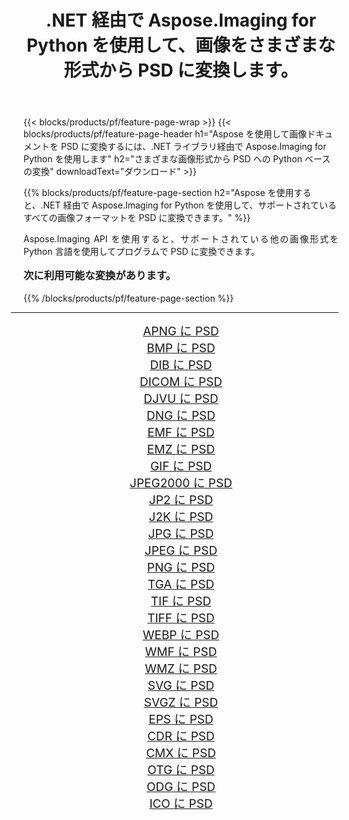 ﻿---
title: .NET 経由で Aspose.Imaging for Python を使用して、画像をさまざまな形式から PSD に変換します。 
weight: 3920
url: /ja/python-net/conversion/to/psd/ 
lang: ja
langdirlevel: 2
locales: zh-hans,ja,it,ru,de,es,fr,nl,id,lt,pl,pt,vi,tr,ko,zh-hant,ar,hi,th,sv,cs,uk,he
description: .NET ライブラリ経由で Aspose.Imaging for Python を使用して、さまざまな形式から PSD に変換できます。
---

{{< blocks/products/pf/feature-page-wrap >}}
{{< blocks/products/pf/feature-page-header h1="Aspose を使用して画像ドキュメントを PSD に変換するには、.NET ライブラリ経由で Aspose.Imaging for Python を使用します" h2="さまざまな画像形式から PSD への Python ベースの変換" downloadText="ダウンロード" >}}


{{% blocks/products/pf/feature-page-section  h2="Aspose を使用すると、.NET 経由で Aspose.Imaging for Python を使用して、サポートされているすべての画像フォーマットを PSD に変換できます。" %}}
<p align=justify>Aspose.Imaging API を使用すると、サポートされている他の画像形式を Python 言語を使用してプログラムで PSD に変換できます。</p>
<h3 style="margin-top:16px;">
次に利用可能な変換があります。
</h3>
{{% /blocks/products/pf/feature-page-section %}}
<div class="container-fluid productfamilypage bg-gray">
    <div class="convertypes bg-gray agp-content section">
        <div class="container">
		<hr style="margin-left:-20px;"/>
		<div class="row other-converters" style="gap: 10px;font-size: 19px;text-align:center;">
		    <div class='col-md-3 other-converter remove-lp remove-rp'><a href="/imaging/ja/python-net/conversion/apng-to-psd/" style="padding:15px;">APNG に PSD</a></div>
<div class='col-md-3 other-converter remove-lp remove-rp'><a href="/imaging/ja/python-net/conversion/bmp-to-psd/" style="padding:15px;">BMP に PSD</a></div>
<div class='col-md-3 other-converter remove-lp remove-rp'><a href="/imaging/ja/python-net/conversion/dib-to-psd/" style="padding:15px;">DIB に PSD</a></div>
<div class='col-md-3 other-converter remove-lp remove-rp'><a href="/imaging/ja/python-net/conversion/dicom-to-psd/" style="padding:15px;">DICOM に PSD</a></div>
<div class='col-md-3 other-converter remove-lp remove-rp'><a href="/imaging/ja/python-net/conversion/djvu-to-psd/" style="padding:15px;">DJVU に PSD</a></div>
<div class='col-md-3 other-converter remove-lp remove-rp'><a href="/imaging/ja/python-net/conversion/dng-to-psd/" style="padding:15px;">DNG に PSD</a></div>
<div class='col-md-3 other-converter remove-lp remove-rp'><a href="/imaging/ja/python-net/conversion/emf-to-psd/" style="padding:15px;">EMF に PSD</a></div>
<div class='col-md-3 other-converter remove-lp remove-rp'><a href="/imaging/ja/python-net/conversion/emz-to-psd/" style="padding:15px;">EMZ に PSD</a></div>
<div class='col-md-3 other-converter remove-lp remove-rp'><a href="/imaging/ja/python-net/conversion/gif-to-psd/" style="padding:15px;">GIF に PSD</a></div>
<div class='col-md-3 other-converter remove-lp remove-rp'><a href="/imaging/ja/python-net/conversion/jpeg2000-to-psd/" style="padding:15px;">JPEG2000 に PSD</a></div>
<div class='col-md-3 other-converter remove-lp remove-rp'><a href="/imaging/ja/python-net/conversion/jp2-to-psd/" style="padding:15px;">JP2 に PSD</a></div>
<div class='col-md-3 other-converter remove-lp remove-rp'><a href="/imaging/ja/python-net/conversion/j2k-to-psd/" style="padding:15px;">J2K に PSD</a></div>
<div class='col-md-3 other-converter remove-lp remove-rp'><a href="/imaging/ja/python-net/conversion/jpg-to-psd/" style="padding:15px;">JPG に PSD</a></div>
<div class='col-md-3 other-converter remove-lp remove-rp'><a href="/imaging/ja/python-net/conversion/jpeg-to-psd/" style="padding:15px;">JPEG に PSD</a></div>
<div class='col-md-3 other-converter remove-lp remove-rp'><a href="/imaging/ja/python-net/conversion/png-to-psd/" style="padding:15px;">PNG に PSD</a></div>
<div class='col-md-3 other-converter remove-lp remove-rp'><a href="/imaging/ja/python-net/conversion/tga-to-psd/" style="padding:15px;">TGA に PSD</a></div>
<div class='col-md-3 other-converter remove-lp remove-rp'><a href="/imaging/ja/python-net/conversion/tif-to-psd/" style="padding:15px;">TIF に PSD</a></div>
<div class='col-md-3 other-converter remove-lp remove-rp'><a href="/imaging/ja/python-net/conversion/tiff-to-psd/" style="padding:15px;">TIFF に PSD</a></div>
<div class='col-md-3 other-converter remove-lp remove-rp'><a href="/imaging/ja/python-net/conversion/webp-to-psd/" style="padding:15px;">WEBP に PSD</a></div>
<div class='col-md-3 other-converter remove-lp remove-rp'><a href="/imaging/ja/python-net/conversion/wmf-to-psd/" style="padding:15px;">WMF に PSD</a></div>
<div class='col-md-3 other-converter remove-lp remove-rp'><a href="/imaging/ja/python-net/conversion/wmz-to-psd/" style="padding:15px;">WMZ に PSD</a></div>
<div class='col-md-3 other-converter remove-lp remove-rp'><a href="/imaging/ja/python-net/conversion/svg-to-psd/" style="padding:15px;">SVG に PSD</a></div>
<div class='col-md-3 other-converter remove-lp remove-rp'><a href="/imaging/ja/python-net/conversion/svgz-to-psd/" style="padding:15px;">SVGZ に PSD</a></div>
<div class='col-md-3 other-converter remove-lp remove-rp'><a href="/imaging/ja/python-net/conversion/eps-to-psd/" style="padding:15px;">EPS に PSD</a></div>
<div class='col-md-3 other-converter remove-lp remove-rp'><a href="/imaging/ja/python-net/conversion/cdr-to-psd/" style="padding:15px;">CDR に PSD</a></div>
<div class='col-md-3 other-converter remove-lp remove-rp'><a href="/imaging/ja/python-net/conversion/cmx-to-psd/" style="padding:15px;">CMX に PSD</a></div>
<div class='col-md-3 other-converter remove-lp remove-rp'><a href="/imaging/ja/python-net/conversion/otg-to-psd/" style="padding:15px;">OTG に PSD</a></div>
<div class='col-md-3 other-converter remove-lp remove-rp'><a href="/imaging/ja/python-net/conversion/odg-to-psd/" style="padding:15px;">ODG に PSD</a></div>
<div class='col-md-3 other-converter remove-lp remove-rp'><a href="/imaging/ja/python-net/conversion/ico-to-psd/" style="padding:15px;">ICO に PSD</a></div>
                </div>
        </div>
    </div>
</div>
<br/>

